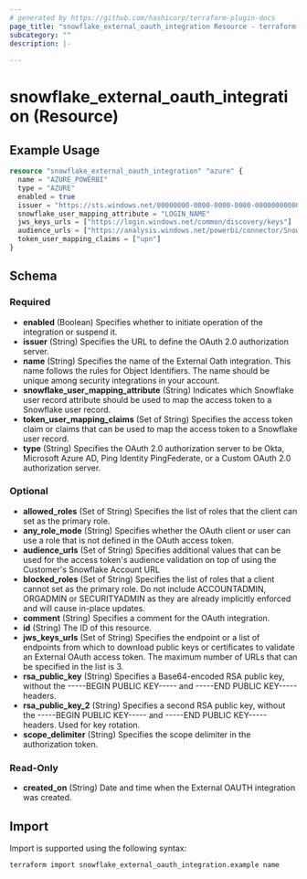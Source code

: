 ```yaml
---
# generated by https://github.com/hashicorp/terraform-plugin-docs
page_title: "snowflake_external_oauth_integration Resource - terraform-provider-snowflake"
subcategory: ""
description: |-
  
---
```


# snowflake_external_oauth_integration (Resource)



## Example Usage

```terraform
resource "snowflake_external_oauth_integration" "azure" {
  name = "AZURE_POWERBI"
  type = "AZURE"
  enabled = true
  issuer = "https://sts.windows.net/00000000-0000-0000-0000-000000000000"
  snowflake_user_mapping_attribute = "LOGIN_NAME"
  jws_keys_urls	= ["https://login.windows.net/common/discovery/keys"]
  audience_urls	= ["https://analysis.windows.net/powerbi/connector/Snowflake"]
  token_user_mapping_claims = ["upn"]
}
```

<!-- schema generated by tfplugindocs -->
## Schema

### Required

- **enabled** (Boolean) Specifies whether to initiate operation of the integration or suspend it.
- **issuer** (String) Specifies the URL to define the OAuth 2.0 authorization server.
- **name** (String) Specifies the name of the External Oath integration. This name follows the rules for Object Identifiers. The name should be unique among security integrations in your account.
- **snowflake_user_mapping_attribute** (String) Indicates which Snowflake user record attribute should be used to map the access token to a Snowflake user record.
- **token_user_mapping_claims** (Set of String) Specifies the access token claim or claims that can be used to map the access token to a Snowflake user record.
- **type** (String) Specifies the OAuth 2.0 authorization server to be Okta, Microsoft Azure AD, Ping Identity PingFederate, or a Custom OAuth 2.0 authorization server.

### Optional

- **allowed_roles** (Set of String) Specifies the list of roles that the client can set as the primary role.
- **any_role_mode** (String) Specifies whether the OAuth client or user can use a role that is not defined in the OAuth access token.
- **audience_urls** (Set of String) Specifies additional values that can be used for the access token's audience validation on top of using the Customer's Snowflake Account URL
- **blocked_roles** (Set of String) Specifies the list of roles that a client cannot set as the primary role. Do not include ACCOUNTADMIN, ORGADMIN or SECURITYADMIN as they are already implicitly enforced and will cause in-place updates.
- **comment** (String) Specifies a comment for the OAuth integration.
- **id** (String) The ID of this resource.
- **jws_keys_urls** (Set of String) Specifies the endpoint or a list of endpoints from which to download public keys or certificates to validate an External OAuth access token. The maximum number of URLs that can be specified in the list is 3.
- **rsa_public_key** (String) Specifies a Base64-encoded RSA public key, without the -----BEGIN PUBLIC KEY----- and -----END PUBLIC KEY----- headers.
- **rsa_public_key_2** (String) Specifies a second RSA public key, without the -----BEGIN PUBLIC KEY----- and -----END PUBLIC KEY----- headers. Used for key rotation.
- **scope_delimiter** (String) Specifies the scope delimiter in the authorization token.

### Read-Only

- **created_on** (String) Date and time when the External OAUTH integration was created.

## Import

Import is supported using the following syntax:

```shell
terraform import snowflake_external_oauth_integration.example name
```
